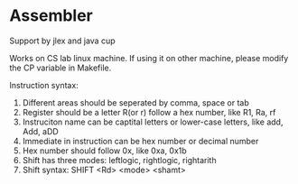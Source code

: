 Assembler
=========================
Support by jlex and java cup

Works on CS lab linux machine. If using it on other machine, please modify the  CP variable in Makefile.

Instruction syntax:
  1. Different areas should be seperated by comma, space or tab
  2. Register should be a letter R(or r) follow a hex number, like  R1, Ra, rf
  3. Instruciton name can be captital letters or lower-case letters, like add, Add, aDD
  4. Immediate in instruction can be hex number or decimal number
  5. Hex number should follow 0x, like 0xa, 0x1b
  6. Shift has three modes: leftlogic, rightlogic, rightarith
  7. Shift syntax: SHIFT \<Rd> \<mode> \<shamt>

